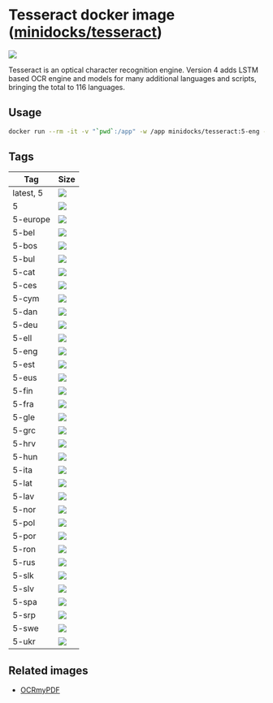 Tesseract docker image ([minidocks/tesseract](https://hub.docker.com/r/minidocks/tesseract))
============================================================================================

![](https://upload.wikimedia.org/wikipedia/commons/thumb/7/78/Tesseract_OCR_logo_%28Google%29.png/250px-Tesseract_OCR_logo_%28Google%29.png)

Tesseract is an optical character recognition engine. Version 4 adds LSTM based
OCR engine and models for many additional languages and scripts, bringing the
total to 116 languages.

Usage
-----

```bash
docker run --rm -it -v "`pwd`:/app" -w /app minidocks/tesseract:5-eng -l eng file.jpg stdout
```

Tags
----

| Tag       | Size                                                                                                                |
|-----------|---------------------------------------------------------------------------------------------------------------------|
| latest, 5 | ![](https://img.shields.io/docker/image-size/minidocks/tesseract/latest?style=flat-square&logo=docker&label=size)   |
| 5         | ![](https://img.shields.io/docker/image-size/minidocks/tesseract/5?style=flat-square&logo=docker&label=size)        |
| 5-europe  | ![](https://img.shields.io/docker/image-size/minidocks/tesseract/5-europe?style=flat-square&logo=docker&label=size) |
| 5-bel     | ![](https://img.shields.io/docker/image-size/minidocks/tesseract/5-bel?style=flat-square&logo=docker&label=size)    |
| 5-bos     | ![](https://img.shields.io/docker/image-size/minidocks/tesseract/5-bos?style=flat-square&logo=docker&label=size)    |
| 5-bul     | ![](https://img.shields.io/docker/image-size/minidocks/tesseract/5-bul?style=flat-square&logo=docker&label=size)    |
| 5-cat     | ![](https://img.shields.io/docker/image-size/minidocks/tesseract/5-cat?style=flat-square&logo=docker&label=size)    |
| 5-ces     | ![](https://img.shields.io/docker/image-size/minidocks/tesseract/5-ces?style=flat-square&logo=docker&label=size)    |
| 5-cym     | ![](https://img.shields.io/docker/image-size/minidocks/tesseract/5-cym?style=flat-square&logo=docker&label=size)    |
| 5-dan     | ![](https://img.shields.io/docker/image-size/minidocks/tesseract/5-dan?style=flat-square&logo=docker&label=size)    |
| 5-deu     | ![](https://img.shields.io/docker/image-size/minidocks/tesseract/5-deu?style=flat-square&logo=docker&label=size)    |
| 5-ell     | ![](https://img.shields.io/docker/image-size/minidocks/tesseract/5-ell?style=flat-square&logo=docker&label=size)    |
| 5-eng     | ![](https://img.shields.io/docker/image-size/minidocks/tesseract/5-eng?style=flat-square&logo=docker&label=size)    |
| 5-est     | ![](https://img.shields.io/docker/image-size/minidocks/tesseract/5-est?style=flat-square&logo=docker&label=size)    |
| 5-eus     | ![](https://img.shields.io/docker/image-size/minidocks/tesseract/5-eus?style=flat-square&logo=docker&label=size)    |
| 5-fin     | ![](https://img.shields.io/docker/image-size/minidocks/tesseract/5-fin?style=flat-square&logo=docker&label=size)    |
| 5-fra     | ![](https://img.shields.io/docker/image-size/minidocks/tesseract/5-fra?style=flat-square&logo=docker&label=size)    |
| 5-gle     | ![](https://img.shields.io/docker/image-size/minidocks/tesseract/5-gle?style=flat-square&logo=docker&label=size)    |
| 5-grc     | ![](https://img.shields.io/docker/image-size/minidocks/tesseract/5-grc?style=flat-square&logo=docker&label=size)    |
| 5-hrv     | ![](https://img.shields.io/docker/image-size/minidocks/tesseract/5-hrv?style=flat-square&logo=docker&label=size)    |
| 5-hun     | ![](https://img.shields.io/docker/image-size/minidocks/tesseract/5-hun?style=flat-square&logo=docker&label=size)    |
| 5-ita     | ![](https://img.shields.io/docker/image-size/minidocks/tesseract/5-ita?style=flat-square&logo=docker&label=size)    |
| 5-lat     | ![](https://img.shields.io/docker/image-size/minidocks/tesseract/5-lat?style=flat-square&logo=docker&label=size)    |
| 5-lav     | ![](https://img.shields.io/docker/image-size/minidocks/tesseract/5-lav?style=flat-square&logo=docker&label=size)    |
| 5-nor     | ![](https://img.shields.io/docker/image-size/minidocks/tesseract/5-nor?style=flat-square&logo=docker&label=size)    |
| 5-pol     | ![](https://img.shields.io/docker/image-size/minidocks/tesseract/5-pol?style=flat-square&logo=docker&label=size)    |
| 5-por     | ![](https://img.shields.io/docker/image-size/minidocks/tesseract/5-por?style=flat-square&logo=docker&label=size)    |
| 5-ron     | ![](https://img.shields.io/docker/image-size/minidocks/tesseract/5-ron?style=flat-square&logo=docker&label=size)    |
| 5-rus     | ![](https://img.shields.io/docker/image-size/minidocks/tesseract/5-rus?style=flat-square&logo=docker&label=size)    |
| 5-slk     | ![](https://img.shields.io/docker/image-size/minidocks/tesseract/5-slk?style=flat-square&logo=docker&label=size)    |
| 5-slv     | ![](https://img.shields.io/docker/image-size/minidocks/tesseract/5-slv?style=flat-square&logo=docker&label=size)    |
| 5-spa     | ![](https://img.shields.io/docker/image-size/minidocks/tesseract/5-spa?style=flat-square&logo=docker&label=size)    |
| 5-srp     | ![](https://img.shields.io/docker/image-size/minidocks/tesseract/5-srp?style=flat-square&logo=docker&label=size)    |
| 5-swe     | ![](https://img.shields.io/docker/image-size/minidocks/tesseract/5-swe?style=flat-square&logo=docker&label=size)    |
| 5-ukr     | ![](https://img.shields.io/docker/image-size/minidocks/tesseract/5-ukr?style=flat-square&logo=docker&label=size)    |

Related images
--------------

- [OCRmyPDF](https://github.com/minidocks/ocrmypdf)

